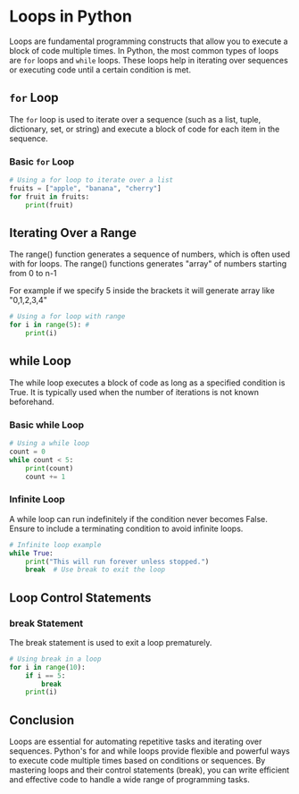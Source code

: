# Loops in Python

Loops are fundamental programming constructs that allow you to execute a block of code multiple times. In Python, the most common types of loops are `for` loops and `while` loops. These loops help in iterating over sequences or executing code until a certain condition is met.

## `for` Loop

The `for` loop is used to iterate over a sequence (such as a list, tuple, dictionary, set, or string) and execute a block of code for each item in the sequence.

### Basic `for` Loop

```python
# Using a for loop to iterate over a list
fruits = ["apple", "banana", "cherry"]
for fruit in fruits:
    print(fruit)
```

## Iterating Over a Range
The range() function generates a sequence of numbers, which is often used with for loops. The range() functions generates "array" of numbers starting from 0 to n-1

For example if we specify 5 inside the brackets it will generate array like "0,1,2,3,4"
```python
# Using a for loop with range
for i in range(5): # 
    print(i)
```

## while Loop
The while loop executes a block of code as long as a specified condition is True. It is typically used when the number of iterations is not known beforehand.

### Basic while Loop
```python 
# Using a while loop
count = 0
while count < 5:
    print(count)
    count += 1
```

### Infinite Loop
A while loop can run indefinitely if the condition never becomes False. Ensure to include a terminating condition to avoid infinite loops.
```python
# Infinite loop example
while True:
    print("This will run forever unless stopped.")
    break  # Use break to exit the loop
```

## Loop Control Statements
### break Statement
The break statement is used to exit a loop prematurely.
```python
# Using break in a loop
for i in range(10):
    if i == 5:
        break
    print(i)
```

## Conclusion
Loops are essential for automating repetitive tasks and iterating over sequences. Python's for and while loops provide flexible and powerful ways to execute code multiple times based on conditions or sequences. By mastering loops and their control statements (break), you can write efficient and effective code to handle a wide range of programming tasks.